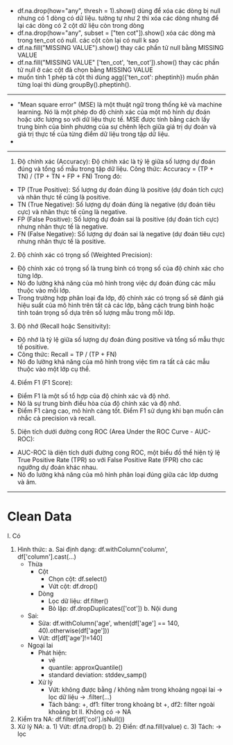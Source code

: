 - df.na.drop(how="any", thresh = 1).show() dùng để xóa các dòng bị null nhưng có 1 dòng có dữ liệu. tường tự như 2 thì xóa các dòng nhưng để lại các dòng có 2 cột dữ liệu còn trong dòng
- df.na.drop(how="any", subset = ["ten cot"]).show()   xóa các dòng mà trong ten_cot có null. các cột còn lại có null k sao
- df.na.fill("MISSING VALUE").show()   thay các phần tử null bằng MISSING VALUE
- df.na.fill("MISSING VALUE" ['ten_cot', 'ten_cot']).show()   thay các phần tử null ở các cột đã chọn bằng MISSING VALUE
- muốn tính 1 phép tả cột thì dùng agg({'ten_cot': pheptinh}) muốn phân từng loại thì dùng groupBy().pheptinh().
-------------------------------------------
- "Mean square error" (MSE) là một thuật ngữ trong thống kê và machine learning. Nó là một phép đo độ chính xác của một mô hình dự đoán hoặc ước lượng so với dữ liệu thực tế. MSE được tính bằng cách lấy trung bình của bình phương của sự chênh lệch giữa giá trị dự đoán và giá trị thực tế của từng điểm dữ liệu trong tập dữ liệu.
- 
--------------------------------------------
1. Độ chính xác (Accuracy): Độ chính xác là tỷ lệ giữa số lượng dự đoán đúng và tổng số mẫu trong tập dữ liệu.
Công thức: Accuracy = (TP + TN) / (TP + TN + FP + FN)
Trong đó:
- TP (True Positive): Số lượng dự đoán đúng là positive (dự đoán tích cực) và nhãn thực tế cũng là positive.
- TN (True Negative): Số lượng dự đoán đúng là negative (dự đoán tiêu cực) và nhãn thực tế cũng là negative.
- FP (False Positive): Số lượng dự đoán sai là positive (dự đoán tích cực) nhưng nhãn thực tế là negative.
- FN (False Negative): Số lượng dự đoán sai là negative (dự đoán tiêu cực) nhưng nhãn thực tế là positive.
2. Độ chính xác có trọng số (Weighted Precision):
- Độ chính xác có trọng số là trung bình có trọng số của độ chính xác cho từng lớp.
- Nó đo lường khả năng của mô hình trong việc dự đoán đúng các mẫu thuộc vào mỗi lớp.
- Trong trường hợp phân loại đa lớp, độ chính xác có trọng số sẽ đánh giá hiệu suất của mô hình trên tất cả các lớp, bằng cách trung bình hoặc tính toán trọng số dựa trên số lượng mẫu trong mỗi lớp.
3. Độ nhớ (Recall hoặc Sensitivity):
- Độ nhớ là tỷ lệ giữa số lượng dự đoán đúng positive và tổng số mẫu thực tế positive.
- Công thức: Recall = TP / (TP + FN)
- Nó đo lường khả năng của mô hình trong việc tìm ra tất cả các mẫu thuộc vào một lớp cụ thể.
4. Điểm F1 (F1 Score):
- Điểm F1 là một số tổ hợp của độ chính xác và độ nhớ.
- Nó là sự trung bình điều hòa của độ chính xác và độ nhớ.
- Điểm F1 càng cao, mô hình càng tốt. Điểm F1 sử dụng khi bạn muốn cân nhắc cả precision và recall.
5. Diện tích dưới đường cong ROC (Area Under the ROC Curve - AUC-ROC):
- AUC-ROC là diện tích dưới đường cong ROC, một biểu đồ thể hiện tỷ lệ True Positive Rate (TPR) so với False Positive Rate (FPR) cho các ngưỡng dự đoán khác nhau.
- Nó đo lường khả năng của mô hình phân loại đúng giữa các lớp dương và âm.
-------------------------------------------------
# Clean Data
I. Có
  1. Hình thức:
    a. Sai định dạng: df.withColumn('column', df['column'].cast(...)
     - Thừa
       + Cột
          * Chọn cột: df.select()
          * Vứt cột: df.drop()
        + Dòng
          * Lọc dữ liệu: df.filter()
          * Bỏ lặp: df.dropDuplicates(['cot'])
    b. Nội dung
      - Sai:
        + Sửa: df.withColumn('age', when(df['age'] == 140, 40).otherwise(df['age']))
        + Vứt: df[df['age']!=140]
      - Ngoại lai
        + Phát hiện:
          * vẽ
          * quantile: approxQuantile()
          * standard deviation: stddev_samp()
        + Xử lý
          * Vứt: không được bằng / không nằm trong khoảng ngoại lai -> lọc dữ liệu -> .filter(...)
          * Tách bảng:
            +, df1: filter trong khoảng bt
            +, df2: filter ngoài khoảng bt
II. Không có -> NA
  1. Kiểm tra NA: df.filter(df['col'].isNull())
  2. Xử lý NA:
     a. 1) Vứt: df.na.drop()
     b. 2) Điền: df.na.fill(value)
     c. 3) Tách: -> lọc
